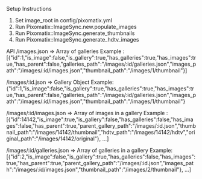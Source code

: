 Setup Instructions
1. Set image_root in config/pixomatix.yml
2. Run Pixomatix::ImageSync.new.populate_images
3. Run Pixomatix::ImageSync.generate_thumbnails
4. Run Pixomatix::ImageSync.generate_hdtv_images

API
/images.json => Array of galleries
Example : [{"id":1,"is_image":false,"is_gallery":true,"has_galleries":true,"has_images":true,"has_parent":false,"galleries_path":"/images/:id/galleries.json","images_path":"/images/:id/images.json","thumbnail_path":"/images/1/thumbnail"}]

/images/:id.json => Gallery Object
Example: {"id":1,"is_image":false,"is_gallery":true,"has_galleries":true,"has_images":true,"has_parent":false,"galleries_path":"/images/:id/galleries.json","images_path":"/images/:id/images.json","thumbnail_path":"/images/1/thumbnail"}

/images/:id/images.json => Array of images in a gallery
Example : [{"id":14142,"is_image":true,"is_gallery":false,"has_galleries":false,"has_images":false,"has_parent":true,"parent_gallery_path":"/images/:id.json","thumbnail_path":"/images/14142/thumbnail","hdtv_path":"/images/14142/hdtv","original_path":"/images/14142/original"}, ...]

/images/:id/galleries.json => Array of galleries in a gallery
Example: [{"id":2,"is_image":false,"is_gallery":true,"has_galleries":false,"has_images":true,"has_parent":true,"parent_gallery_path":"/images/:id.json","images_path":"/images/:id/images.json","thumbnail_path":"/images/2/thumbnail"}, ...]
